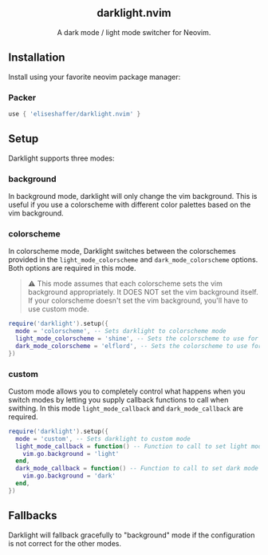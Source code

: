 <div align="center">

##  darklight.nvim
A dark mode / light mode switcher for Neovim.

</div>

## Installation

Install using your favorite neovim package manager:

### Packer
```lua
use { 'eliseshaffer/darklight.nvim' }
```

## Setup

Darklight supports three modes:

### background
In background mode, darklight will only change the vim background. This is
useful if you use a colorscheme with different color palettes based on the
vim background.

### colorscheme
In colorscheme mode, Darklight switches between the colorschemes provided
in the `light_mode_colorscheme` and `dark_mode_colorscheme` options. Both
options are required in this mode.

> :warning: This mode assumes that each colorscheme sets the vim background
> appropriately. It DOES NOT set the vim background itself. If your colorscheme
> doesn't set the vim background, you'll have to use custom mode.

```lua
require('darklight').setup({
  mode = 'colorscheme', -- Sets darklight to colorscheme mode
  light_mode_colorscheme = 'shine', -- Sets the colorscheme to use for light mode
  dark_mode_colorscheme = 'elflord', -- Sets the colorscheme to use for dark mode
})
```

### custom
Custom mode allows you to completely control what happens when you switch
modes by letting you supply callback functions to call when swithing. In
this mode `light_mode_callback` and `dark_mode_callback` are required.

```lua
require('darklight').setup({
  mode = 'custom', -- Sets darklight to custom mode
  light_mode_callback = function() -- Function to call to set light mode
    vim.go.background = 'light'
  end,
  dark_mode_callback = function() -- Function to call to set dark mode
    vim.go.background = 'dark'
  end,
})
```
## Fallbacks

Darklight will fallback gracefully to "background" mode if the configuration is not correct for
the other modes.
